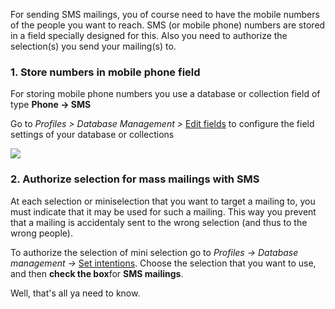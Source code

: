 For sending SMS mailings, you of course need to have the mobile numbers
of the people you want to reach. SMS (or mobile phone) numbers are
stored in a field specially designed for this. Also you need to
authorize the selection(s) you send your mailing(s) to.

### 1. Store numbers in mobile phone field

For storing mobile phone numbers you use a database or collection field
of type **Phone -\> SMS**

Go to *Profiles \> Database Management \>* [Edit
fields](https://www.copernica.com/en/support/database-and-collection-field-types)
to configure the field settings of your database or collections

![](https://pic.vicinity.nl/127/0/116581/telefoonveld-sms.png)

### 2. Authorize selection for mass mailings with SMS

At each selection or miniselection that you want to target a mailing to,
you must indicate that it may be used for such a mailing. This way you
prevent that a mailing is accidentaly sent to the wrong selection (and
thus to the wrong people).

To authorize the selection of mini selection go to *Profiles -\>
Database management -\>* [Set
intentions](https://www.copernica.com/en/support/database-intentions-enabling-the-target-for-mass-mailings).
Choose the selection that you want to use, and then **check the box**for
**SMS mailings**.

Well, that's all ya need to know.
